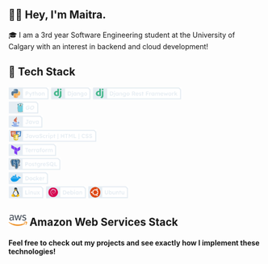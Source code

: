 ## 	:raising_hand_man: Hey, I'm Maitra.

:mortar_board: I am a 3rd year Software Engineering student at the University of Calgary with an interest in backend and cloud development!

## :sandwich: Tech Stack

<img src="images/new_icons/Python.png" alt=""  height="25"> <img src="images/new_icons/Django.png" alt=""  height="25"> <img src="images/new_icons/DRF.png" alt=""  height="25"><br>
<img src="images/new_icons/GO.png" alt=""  height="25"><br>
<img src="images/new_icons/Java.png" alt=""  height="25"><br>
<img src="images/new_icons/JHC.png" alt=""  height="25"><br>
<img src="images/new_icons/Terraform.png" alt=""  height="25"><br>
<img src="images/new_icons/PostgreSQL.png" alt=""  height="25"><br>
<img src="images/new_icons/Docker.png" alt=""  height="25"><br>
<img src="images/new_icons/Linux.png" alt=""  height="25"> <img src="images/new_icons/Debian.png" alt=""  height="25"> <img src="images/new_icons/Ubuntu.png" alt=""  height="25">

## <img src="images/aws2.png" alt=""  height="22"> Amazon Web Services Stack

#### Feel free to check out my projects and see exactly how I implement these technologies!
